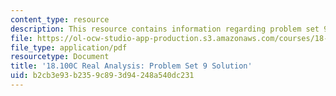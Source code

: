 ```yaml
---
content_type: resource
description: This resource contains information regarding problem set 9 solution.
file: https://ol-ocw-studio-app-production.s3.amazonaws.com/courses/18-100c-real-analysis-fall-2012/b2cb3e93b2359c893d94248a540dc231_MIT18_100CF12_Prob_Set_9.pdf
file_type: application/pdf
resourcetype: Document
title: '18.100C Real Analysis: Problem Set 9 Solution'
uid: b2cb3e93-b235-9c89-3d94-248a540dc231
---
```

